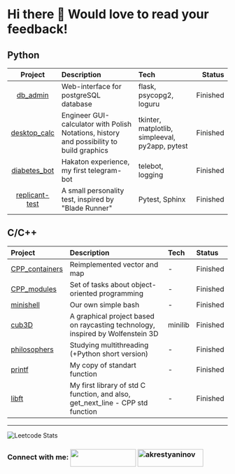 <h1 align="left">Hi there 🙂 Would love to read your feedback!</h1>

## Python
|                            Project                            | Description                                                                              | Tech                                |      Status |
|:-------------------------------------------------------------:|:---------------------------------------------------------------------------------------- |:----------------------------------- | -----------:|
|       [db_admin](https://github.com/trubyroid/db_admin)       | Web-interface for postgreSQL database                                                    | flask, psycopg2, loguru             |    Finished |
|   [desktop_calc](https://github.com/trubyroid/desktop_calc)   | Engineer GUI-calculator with Polish Notations, history and possibility to build graphics | tkinter, matplotlib, simpleeval, py2app, pytest |    Finished |
|   [diabetes_bot](https://github.com/trubyroid/diabetes_bot)   | Hakaton experience, my first telegram-bot                                                       | telebot, logging                    |    Finished |
| [replicant-test](https://github.com/trubyroid/replicant-test) | A small personality test, inspired by "Blade Runner"                                             | Pytest, Sphinx                                    |Finished             |


## C/C++
| Project                                                   | Description                                                                    | Tech                           | Status   |
|:--------------------------------------------------------- |:------------------------------------------------------------------------------ |:------------------------------ |:-------- |
| [CPP_containers](https://github.com/trubyroid/cpp_containers)|Reimplemented vector and map | -                               | Finished         |
| [CPP_modules](https://github.com/trubyroid/cpp_modules)   | Set of tasks about object-oriented programming                                 | -                      | Finished |
| [minishell](https://github.com/trubyroid/minishell)       | Our own simple bash                                                            | -             | Finished |
| [cub3D](https://github.com/trubyroid/cub3D)               | A graphical project based on raycasting technology, inspired by Wolfenstein 3D | minilib                        | Finished |
| [philosophers](https://github.com/trubyroid/philosophers) | Studying multithreading (+Python short version)                                                        | - | Finished |
| [printf](https://github.com/trubyroid/ft_printf)              | My copy of standart function | -                              | Finished         |
| [libft](https://github.com/trubyroid/Libft)                   | My first library of std C function, and also, get_next_line - CPP std function | -                        | Finished |


___________________________________________________________________________________________________________________________________________________________________________________________
![Leetcode Stats](https://leetcard.jacoblin.cool/trubyroid?theme=nord)

<h3 align="left">Connect with me:  
<a href="https://t.me/ankrt" target="blank"><img align="center" src="https://img.shields.io/badge/-Telegram-red?color=white&logo=telegram&logoColor=blue" height="40" width="150" /></a>
<a href="https://instagram.com/akrestyaninov" target="blank"><img align="center" src="https://img.shields.io/badge/-Instagram-red?color=DD2A7B&logo=instagram&logoColor=white" alt="akrestyaninov" height="40" width="150" /></a> </h3>

